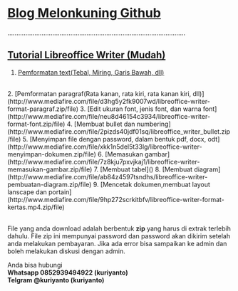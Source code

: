 # [Blog Melonkuning Github](https://kuriyantoadi.github.io/melonkuning/)
...................................................................................................

## [Tutorial Libreoffice Writer (Mudah)](https://kuriyantoadi.github.io/melonkuning/libreoffice-writer-mudah/silabus)

1. [Pemformatan text(Tebal, Miring, Garis Bawah, dll)](http://www.mediafire.com/file/bxv8k8lg1bh44wv/libreoffice-writer-perkenalan-1.zip/file)
<br>
2. [Pemformatan paragraf(Rata kanan, rata kiri, rata kanan kiri, dll)](http://www.mediafire.com/file/d3hg5y2fk9007wd/libreoffice-writer-format-paragraf.zip/file)
3. [Edit ukuran font, jenis font, dan warna font](http://www.mediafire.com/file/neu8d46154c3934/libreoffice-writer-format-font.zip/file)
4. [Membuat bullet dan numbering](http://www.mediafire.com/file/2pizds40jdf01sq/libreoffice_writer_bullet.zip/file)
5. [Menyimpan file dengan password, dalam bentuk pdf, docx, odt](http://www.mediafire.com/file/xkk1n5del5t33lg/libreoffice-writer-menyimpan-dokumen.zip/file)
6. [Memasukan gambar](http://www.mediafire.com/file/7z8kju7pxvjkaj1/libreoffice-writer-memasukan-gambar.zip/file)
7. [Membuat tabel]()
8. [Membuat diagram](http://www.mediafire.com/file/ab84z4597tsndhs/libreoffice-writer-pembuatan-diagram.zip/file)
9. [Mencetak dokumen,membuat layout lanscape dan portain](http://www.mediafire.com/file/9hp272scrkitbfv/libreoffice-writer-format-kertas.mp4.zip/file)

<br>File yang anda download adalah berbentuk **zip** yang harus di extrak terlebih dahulu. File zip ini mempunyai password dan password akan dikirim setelah anda melakukan pembayaran. Jika ada error bisa sampaikan ke admin dan boleh melakukan diskusi dengan admin.

Anda bisa hubungi
<br>**Whatsapp 0852939494922 (kuriyanto)**
<br>**Telgram @kuriyanto (kuriyanto)**
